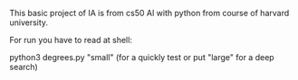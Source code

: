 This basic project of IA is from cs50 AI with python from course of harvard university. 

For run you have to read at shell: 

python3 degrees.py "small" (for a quickly test or put "large" for a deep search) 

